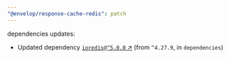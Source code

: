 ```yaml
---
"@envelop/response-cache-redis": patch
---
```

dependencies updates:
  - Updated dependency [`ioredis@^5.0.0` ↗︎](https://www.npmjs.com/package/ioredis/v/5.0.0) (from `^4.27.9`, in `dependencies`)
